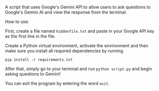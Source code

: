A script that uses Google's Gemini API to allow users to ask questions to Google's Gemini AI and view the response from the terminal.

How to use:

First, create a file named `hiddenfile.txt` and paste in your Google API key as the first line in the file.


Create a Python virtual environment, activate the environment and then make sure you install all required dependencies by running

`pip install -r requirements.txt`

After that, simply go to your terminal and run `python script.py` and begin asking questions to Gemini!

You can exit the program by entering the word `exit`.
